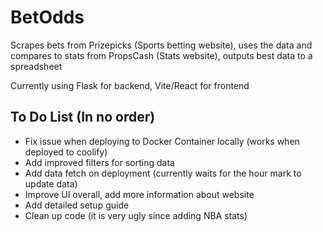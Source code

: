 # BetOdds
Scrapes bets from Prizepicks (Sports betting website), uses the data and compares to stats from PropsCash (Stats website), outputs best data to a spreadsheet

Currently using Flask for backend, Vite/React for frontend

## To Do List (In no order)
- Fix issue when deploying to Docker Container locally (works when deployed to coolify)
- Add improved filters for sorting data
- Add data fetch on deployment (currently waits for the hour mark to update data)
- Improve UI overall, add more information about website
- Add detailed setup guide
- Clean up code (it is very ugly since adding NBA stats)